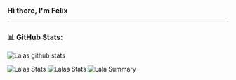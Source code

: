 ### Hi there, I'm Felix

---

### 📊 GitHub Stats:
![Lalas github stats](https://github-readme-stats.vercel.app/api?username=xou7777&theme=radical&show_icons=true&count_private=true)
  
 
![Lalas Stats](https://github-profile-summary-cards.vercel.app/api/cards/repos-per-language?username=xou7777&theme=solarized_dark)
![Lalas Stats](https://github-profile-summary-cards.vercel.app/api/cards/most-commit-language?username=xou7777&theme=solarized_dark)
![Lala Summary](https://github-profile-summary-cards.vercel.app/api/cards/profile-details?username=xou7777&theme=solarized_dark)




